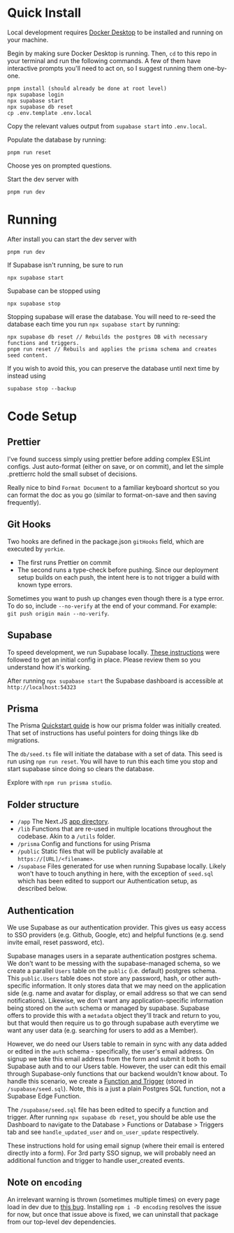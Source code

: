 # Quick Install

Local development requires [Docker Desktop](https://www.docker.com/products/docker-desktop/) to be installed and running on your machine.

Begin by making sure Docker Desktop is running. Then, `cd` to this repo in your terminal and run the following commands. A few of them have interactive prompts you'll need to act on, so I suggest running them one-by-one.

```
pnpm install (should already be done at root level)
npx supabase login
npx supabase start
npx supabase db reset
cp .env.template .env.local
```

Copy the relevant values output from `supabase start` into `.env.local`.

Populate the database by running:

```
pnpm run reset
```

Choose yes on prompted questions.

Start the dev server with

```
pnpm run dev
```

# Running

After install you can start the dev server with

```
pnpm run dev
```

If Supabase isn't running, be sure to run

```
npx supabase start
```

Supabase can be stopped using

```
npx supabase stop
```

Stopping supabase will erase the database. You will need to re-seed the database each time you run `npx supabase start` by running:

```
npx supabase db reset // Rebuilds the postgres DB with necessary functions and triggers.
pnpm run reset // Rebuils and applies the prisma schema and creates seed content.
```

If you wish to avoid this, you can preserve the database until next time by instead using

```
supabase stop --backup
```

# Code Setup

## Prettier

I've found success simply using prettier before adding complex ESLint configs. Just auto-format (either on save, or on commit), and let the simple .prettierrc hold the small subset of decisions.

Really nice to bind `Format Document` to a familiar keyboard shortcut so you can format the doc as you go (similar to format-on-save and then saving frequently).

## Git Hooks

Two hooks are defined in the package.json `gitHooks` field, which are executed by `yorkie`.

-   The first runs Prettier on commit
-   The second runs a type-check before pushing. Since our deployment setup builds on each push, the intent here is to not trigger a build with known type errors.

Sometimes you want to push up changes even though there is a type error. To do so, include `--no-verify` at the end of your command. For example: `git push origin main --no-verify`.

## Supabase

To speed development, we run Supabase locally. [These instructions](https://supabase.com/docs/guides/getting-started/local-development) were followed to get an initial config in place. Please review them so you understand how it's working.

After running `npx supabase start` the Supabase dashboard is accessible at `http://localhost:54323`

## Prisma

The Prisma [Quickstart guide](https://www.prisma.io/docs/getting-started/quickstart) is how our prisma folder was initially created. That set of instructions has useful pointers for doing things like db migrations.

The `db/seed.ts` file will initiate the database with a set of data. This seed is run using `npm run reset`. You will have to run this each time you stop and start supabase since doing so clears the database.

Explore with `npm run prisma studio`.

## Folder structure

-   `/app` The Next.JS [app directory](https://nextjs.org/docs/app/building-your-application/routing).
-   `/lib` Functions that are re-used in multiple locations throughout the codebase. Akin to a `/utils` folder.
-   `/prisma` Config and functions for using Prisma
-   `/public` Static files that will be publicly available at `https://[URL]/<filename>`.
-   `/supabase` Files generated for use when running Supabase locally. Likely won't have to touch anything in here, with the exception of `seed.sql` which has been edited to support our Authentication setup, as described below.

## Authentication

We use Supabase as our authentication provider. This gives us easy access to SSO providers (e.g. Github, Google, etc) and helpful functions (e.g. send invite email, reset password, etc).

Supabase manages users in a separate authentication postgres schema. We don't want to be messing with the supabase-managed schema, so we create a parallel `Users` table on the `public` (i.e. default) postgres schema. This `public.Users` table does not store any password, hash, or other auth-specific information. It only stores data that we may need on the application side (e.g. name and avatar for display, or email address so that we can send notifications). Likewise, we don't want any application-specific information being stored on the `auth` schema or managed by supabase. Supabase offers to provide this with a `metadata` object they'll track and return to you, but that would then require us to go through supabase auth everytime we want any user data (e.g. searching for users to add as a Member).

However, we do need our Users table to remain in sync with any data added or edited in the `auth` schema - specifically, the user's email address. On signup we take this email address from the form and submit it both to Supabase auth and to our Users table. However, the user can edit this email through Supabase-only functions that our backend wouldn't know about. To handle this scenario, we create a [Function and Trigger](https://supabase.com/docs/guides/database/functions) (stored in `/supabase/seed.sql`). Note, this is a just a plain Postgres SQL function, not a Supabase Edge Function.

The `/supabase/seed.sql` file has been edited to specify a function and trigger. After running `npx supabase db reset`, you should be able use the Dashboard to navigate to the Database > Functions or Database > Triggers tab and see `handle_updated_user` and `on_user_update` respectively.

These instructions hold for using email signup (where their email is entered directly into a form). For 3rd party SSO signup, we will probably need an additional function and trigger to handle user_created events.

## Note on `encoding`

An irrelevant warning is thrown (sometimes multiple times) on every page load in dev due to [this bug](https://github.com/supabase/supabase-js/issues/612). Installing `npm i -D encoding` resolves the issue for now, but once that issue above is fixed, we can uninstall that package from our top-level dev dependencies.
